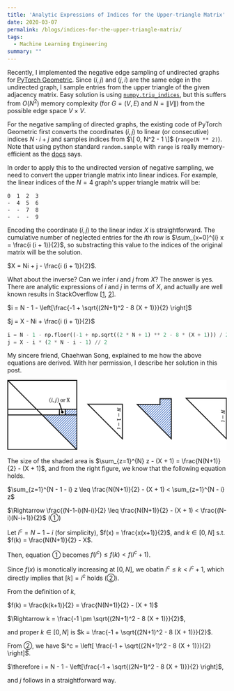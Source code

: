 ```yaml
---
title: 'Analytic Expressions of Indices for the Upper-triangle Matrix'
date: 2020-03-07
permalink: /blogs/indices-for-the-upper-triangle-matrix/
tags:
  - Machine Learning Engineering
summary: ""
---
```


Recently, I implemented the negative edge sampling of undirected graphs for [PyTorch Geometric](https://pytorch-geometric.readthedocs.io/). Since $(i, j)$ and $(j, i)$ are the same edge in the undirected graph, I sample entries from the upper triangle of the given adjacency matrix. Easy solution is using [`numpy.triu_indices`](https://docs.scipy.org/doc/numpy/reference/generated/numpy.triu_indices.html), but this suffers from $O(N^2)$ memory complexity (for $G = (V, E)$ and $N = \|V\|$) from the possible edge space $V \times V$.

For the negative sampling of directed graphs, the existing code of PyTorch Geometric first converts the coordinates $(i, j)$ to linear (or consecutive) indices $N \cdot i + j$ and samples indices from $\[ 0, N^2 - 1 \]$ (`range(N ** 2)`). Note that using python standard `random.sample` with `range` is really memory-efficient as the [docs](https://docs.python.org/3/library/random.html#random.sample) says.

In order to apply this to the undirected version of negative sampling, we need to convert the upper triangle matrix into linear indices. For example, the linear indices of the $N = 4$ graph's upper triangle matrix will be:
```
0  1  2  3
-  4  5  6
-  -  7  8
-  -  -  9
```

Encoding the coordinate $(i, j)$ to the linear index $X$ is straightforward. The cumulative number of neglected entries for the $i$th row is $\sum_{x=0}^{i} x = \frac{i (i + 1)}{2}$, so substracting this value to the indices of the original matrix will be the solution.

$X = Ni + j - \frac{i (i + 1)}{2}$.

What about the inverse? Can we infer $i$ and $j$ from $X$? The answer is yes. There are analytic expressions of $i$ and $j$ in terms of $X$, and actually are well known results in StackOverflow [[1](https://stackoverflow.com/a/53234021), [2](https://stackoverflow.com/a/244550)].

$i = N - 1 - \left[\frac{-1 + \sqrt{(2N+1)^2 - 8 (X + 1)}}{2} \right]$

$j = X - Ni + \frac{i (i + 1)}{2}$

```python
i = N - 1 - np.floor((-1 + np.sqrt((2 * N + 1) ** 2 - 8 * (X + 1))) / 2)
j = X - i * (2 * N - i - 1) // 2
```

My sincere friend, Chaehwan Song, explained to me how the above equations are derived. With her permission, I describe her solution in this post.

![upper-matrix](/images/upper-matrix.png)

The size of the shaded area is $\sum_{z=1}^{N} z - (X + 1) = \frac{N(N+1)}{2} - (X + 1)$, and from the right figure, we know that the following equation holds.

$\sum_{z=1}^{N - 1 - i} z \leq \frac{N(N+1)}{2} - (X + 1) < \sum_{z=1}^{N - i} z$

$\Rightarrow \frac{(N-1-i)(N-i)}{2} \leq \frac{N(N+1)}{2} - (X + 1) < \frac{(N-i)(N-i+1)}{2}$ (①)

Let $i^c = N - 1 - i$ (for simplicity), $f(x) = \frac{x(x+1)}{2}$, and $k \in [0, N]$ s.t. $f(k) = \frac{N(N+1)}{2} - X$.

Then, equation ① becomes $f(i^c) \leq f(k) < f(i^c + 1)$.

Since $f(x)$ is monotically increasing at $[0, N]$, we obatin $i^c \leq k < i^c + 1$, which directly implies that $[ k ] = i^c$ holds (②).

From the definition of $k$,

$f(k) = \frac{k(k+1)}{2} = \frac{N(N+1)}{2} - (X + 1)$

$\Rightarrow k = \frac{-1 \pm \sqrt{(2N+1)^2 - 8 (X + 1)}}{2}$,

and proper $k \in [0, N]$ is $k = \frac{-1 + \sqrt{(2N+1)^2 - 8 (X + 1)}}{2}$.

From ②, we have $i^c = \left[ \frac{-1 + \sqrt{(2N+1)^2 - 8 (X + 1)}}{2} \right]$.

$\therefore i = N - 1 - \left[\frac{-1 + \sqrt{(2N+1)^2 - 8 (X + 1)}}{2} \right]$,

and $j$ follows in a straightforward way.